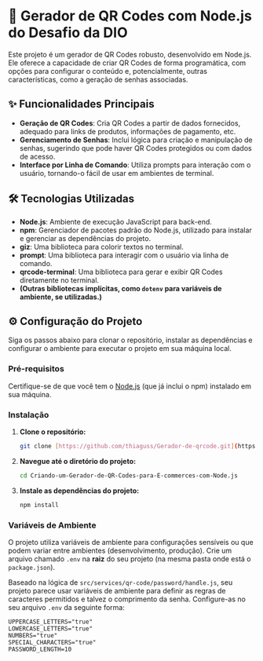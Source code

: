 # 🚀 Gerador de QR Codes com Node.js do Desafio da DIO

Este projeto é um gerador de QR Codes robusto, desenvolvido em Node.js. Ele oferece a capacidade de criar QR Codes de forma programática, com opções para configurar o conteúdo e, potencialmente, outras características, como a geração de senhas associadas.

## ✨ Funcionalidades Principais

- **Geração de QR Codes**: Cria QR Codes a partir de dados fornecidos, adequado para links de produtos, informações de pagamento, etc.
- **Gerenciamento de Senhas**: Inclui lógica para criação e manipulação de senhas, sugerindo que pode haver QR Codes protegidos ou com dados de acesso.
- **Interface por Linha de Comando**: Utiliza prompts para interação com o usuário, tornando-o fácil de usar em ambientes de terminal.

## 🛠️ Tecnologias Utilizadas

- **Node.js**: Ambiente de execução JavaScript para back-end.
- **npm**: Gerenciador de pacotes padrão do Node.js, utilizado para instalar e gerenciar as dependências do projeto.
- **giz**: Uma biblioteca para colorir textos no terminal.
- **prompt**: Uma biblioteca para interagir com o usuário via linha de comando.
- **qrcode-terminal**: Uma biblioteca para gerar e exibir QR Codes diretamente no terminal.
- **(Outras bibliotecas implícitas, como `dotenv` para variáveis de ambiente, se utilizadas.)**

## ⚙️ Configuração do Projeto

Siga os passos abaixo para clonar o repositório, instalar as dependências e configurar o ambiente para executar o projeto em sua máquina local.

### Pré-requisitos

Certifique-se de que você tem o [Node.js](https://nodejs.org/en/) (que já inclui o npm) instalado em sua máquina.

### Instalação

1.  **Clone o repositório:**
    ```bash
    git clone [https://github.com/thiaguss/Gerador-de-qrcode.git](https://github.com/thiaguss/Gerador-de-qrcode.git)
    ```
2.  **Navegue até o diretório do projeto:**
    ```bash
    cd Criando-um-Gerador-de-QR-Codes-para-E-commerces-com-Node.js
    ```
3.  **Instale as dependências do projeto:**
    ```bash
    npm install
    ```

### Variáveis de Ambiente

O projeto utiliza variáveis de ambiente para configurações sensíveis ou que podem variar entre ambientes (desenvolvimento, produção). Crie um arquivo chamado `.env` na **raiz** do seu projeto (na mesma pasta onde está o `package.json`).

Baseado na lógica de `src/services/qr-code/password/handle.js`, seu projeto parece usar variáveis de ambiente para definir as regras de caracteres permitidos e talvez o comprimento da senha. Configure-as no seu arquivo `.env` da seguinte forma:

```env
UPPERCASE_LETTERS="true"
LOWERCASE_LETTERS="true"
NUMBERS="true"
SPECIAL_CHARACTERS="true"
PASSWORD_LENGTH=10
```
